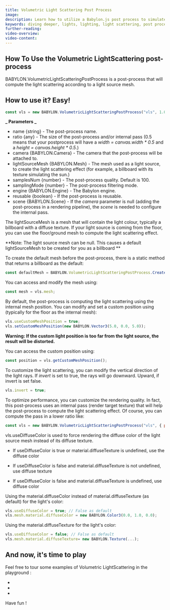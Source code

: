 ```yaml
---
title: Volumetric Light Scattering Post Process
image:
description: Learn how to utilize a Babylon.js post process to simulate light scattering.
keywords: diving deeper, lights, lighting, light scattering, post process
further-reading:
video-overview:
video-content:
---
```


## How To Use the Volumetric LightScattering post-process

BABYLON.VolumetricLightScatteringPostProcess is a post-process that will compute the light scattering according to a light source mesh.

## How to use it? Easy!

```javascript
const vls = new BABYLON.VolumetricLightScatteringPostProcess("vls", 1.0, camera, lightSourceMesh, samplesNum, BABYLON.Texture.BILINEAR_SAMPLINGMODE, engine, false);
```

**_ Parameters _**

- name \{string\} - The post-process name.
- ratio \{any\} - The size of the post-process and/or internal pass (0.5 means that your postprocess will have a _width = canvas.width \* 0.5_ and a _height = canvas.height \* 0.5_.)
- camera \{BABYLON.Camera\} - The camera that the post-process will be attached to.
- lightSourceMesh \{BABYLON.Mesh\} - The mesh used as a light source, to create the light scattering effect (for example, a billboard with its texture simulating the sun.)
- samplesNum \{number\} - The post-process quality. Default is 100.
- samplingMode \{number\} - The post-process filtering mode.
- engine \{BABYLON.Engine\} - The Babylon engine.
- reusable \{boolean\} - If the post-process is reusable.
- scene \{BABYLON.Scene\} - If the _camera_ parameter is null (adding the post-process in a rendering pipeline), the _scene_ is needed to configure the internal pass.

The lightSourceMesh is a mesh that will contain the light colour, typically a billboard with a diffuse texture. If your light source is coming from the floor, you can use the floor/ground mesh to compute the light scattering effect.

**Note: The light source mesh can be null. This causes a default lightSourceMesh to be created for you as a billboard **

To create the default mesh before the post-process, there is a static method that returns a billboard as the default:

```javascript
const defaultMesh = BABYLON.VolumetricLightScatteringPostProcess.CreateDefaultMesh("meshName", scene);
```

You can access and modify the mesh using:

```javascript
const mesh = vls.mesh;
```

By default, the post-process is computing the light scattering using the internal mesh position. You can modify and set a custom position using (typically for the floor as the internal mesh):

```javascript
vls.useCustomMeshPosition = true;
vls.setCustomMeshPosition(new BABYLON.Vector3(5.0, 0.0, 5.0));
```

**Warning: If the custom light position is too far from the light source, the result will be distorted.**

You can access the custom position using:

```javascript
const position = vls.getCustomMeshPosition();
```

To customize the light scattering, you can modify the vertical direction of the light rays. If _invert_ is set to true, the rays will go downward. Upward, if invert is set false.

```javascript
vls.invert = true;
```

To optimize performance, you can customize the rendering quality. In fact, this post-process uses an internal pass (render target texture) that will help the post-process to compute the light scattering effect. Of course, you can compute the pass in a lower ratio like:

```javascript
const vls = new BABYLON.VolumetricLightScatteringPostProcess("vls", { postProcessRatio: 1.0, passRatio: 0.5 }, camera, lightSourceMesh, 75, BABYLON.Texture.BILINEAR_SAMPLINGMODE, engine, false);
```

vls.useDiffuseColor is used to force rendering the diffuse color of the light source mesh instead of its diffuse texture.

- If useDiffuseColor is true or material.diffuseTexture is undefined, use the diffuse color

- If useDiffuseColor is false and material.diffuseTexture is not undefined, use diffuse texture

- If useDiffuseColor is false and material.diffuseTexture is undefined, use diffuse color

Using the material.diffuseColor instead of material.diffuseTexture (as default) for the light's color:

```javascript
vls.useDiffuseColor = true; // False as default
vls.mesh.material.diffuseColor = new BABYLON.Color3(0.0, 1.0, 0.0);
```

Using the material.diffuseTexture for the light's color:

```javascript
vls.useDiffuseColor = false; // False as default
vls.mesh.material.diffuseTexture= new BABYLON.Texture(...);
```

## And now, it's time to play

Feel free to tour some examples of Volumetric LightScattering in the playground :

- <Playground id="#AU5641" title="Basic Example" description="Simple example of adding a basic light scattering post process to your scene." image="/img/playgroundsAndNMEs/divingDeeperVolumetricLightScatterPP1.jpg"/>
- <Playground id="#HYFQJ" title="Spherical Harmonics as Source" description="Simple example of adding a light scattering post process with spherical harmonics as a source." image="/img/playgroundsAndNMEs/divingDeeperVolumetricLightScatterPP2.jpg"/>
- <Playground id="#UUXLX#37" title="VLS through CSG-created slots" description="Simple example of adding a light scattering post process through CSG-created slots." image="/img/playgroundsAndNMEs/divingDeeperVolumetricLightScatterPP3.jpg"/>

Have fun !
